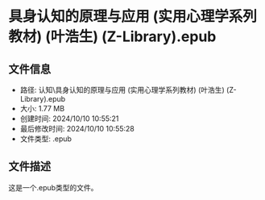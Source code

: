 ﻿# 具身认知的原理与应用 (实用心理学系列教材) (叶浩生) (Z-Library).epub

## 文件信息
- 路径: 认知\具身认知的原理与应用 (实用心理学系列教材) (叶浩生) (Z-Library).epub
- 大小: 1.77 MB
- 创建时间: 2024/10/10 10:55:21
- 最后修改时间: 2024/10/10 10:55:28
- 文件类型: .epub

## 文件描述
这是一个.epub类型的文件。

